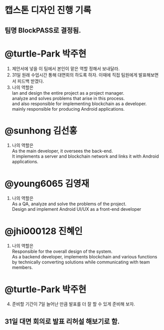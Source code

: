 # 캡스톤 디자인 진행 기록

## 팀명 BlockPASS로 결정됨.

@turtle-Park 박주현 
====================

  1. 제안서에 넣을 이 팀에서 본인이 맡은 역할 정해서 보내달라.
  2. 31일 원래 수업시간 통해 대면회의 하도록 하자. 이때에 직접 팀원에게 발표해보면서 피드백 받겠다.
  3. 나의 역할은   
      lan and design the entire project as a project manager.  
      analyze and solves problems that arise in this process.  
      and also responsible for implementing blockchain as a developer.  
      mainly responsible for producing Android applications.  
  
  
  
@sunhong 김선홍 
=================

  1. 나의 역할은   
      As the main developer, it oversees the back-end.  
      It implements a server and blockchain network and links it with Android applications.  
    
    
@young6065 김영재 
========================

  1. 나의 역할은  
      As a QA, analyze and solve the problems of the project.  
      Design and implement Android UI/UX as a front-end developer  
      
      
      
@jhi000128 진혜인 
========================

  1. 나의 역할은   
      Responsible for the overall design of the system.   
      As a backend developer, implements blockchain and various functions   
      by technically converting solutions while communicating with team members.  
      
      
      
@turtle-Park 박주현 
====================

  4. 준비할 기간이 7일 늘어난 만큼 발표를 더 잘 할 수 있게 준비해 보자.


## 31일 대면 회의로 발표 리허설 해보기로 함.
      
